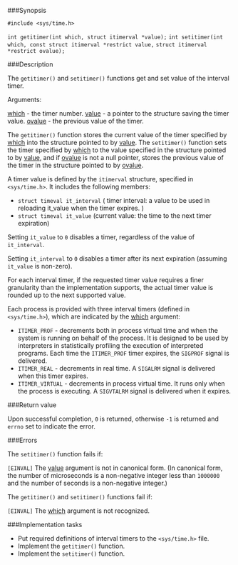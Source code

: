 ###Synopsis

`#include <sys/time.h>`

`int getitimer(int which, struct itimerval *value);`
`int setitimer(int which, const struct itimerval *restrict value,`
       `struct itimerval *restrict ovalue);`

###Description

The `getitimer()` and `setitimer()` functions get and set value of the interval timer.

Arguments:
    
<u>which</u> - the timer number.
<u>value</u> - a pointer to the structure saving the timer value.
<u>ovalue</u> - the previous value of the timer.

The `getitimer()` function stores the current value of the timer specified by <u>which</u> into the structure pointed to by <u>value</u>. 
The `setitimer()` function sets the timer specified by <u>which</u> to the value specified in the structure pointed to by <u>value</u>, and if <u>ovalue</u> is not a null pointer, stores the previous value of the timer in the structure pointed to by <u>ovalue</u>.

A timer value is defined by the `itimerval` structure, specified in `<sys/time.h>`. It includes the following members:

 * `struct timeval it_interval` ( timer interval: a value to be used in reloading it_value when the timer expires. )
 * `struct timeval it_value` (current value: the time to the next timer expiration)

Setting `it_value` to `0` disables a timer, regardless of the value of `it_interval`. 

Setting `it_interval` to `0` disables a timer after its next expiration (assuming `it_value` is non-zero).

For each interval timer, if the requested timer value requires a finer granularity than the implementation supports, the actual timer value is rounded up to the next supported value.

Each process is provided with three interval timers (defined in `<sys/time.h>`), which are indicated by the <u>which</u> argument:

 * `ITIMER_PROF` - decrements both in process virtual time and when the system is running on behalf of the process. It is designed to be used by interpreters in statistically profiling the execution of interpreted programs. Each time the `ITIMER_PROF` timer expires, the `SIGPROF` signal is delivered.
 * `ITIMER_REAL` - decrements in real time. A `SIGALRM` signal is delivered when this timer expires.
 * `ITIMER_VIRTUAL` - decrements in process virtual time. It runs only when the process is executing. A `SIGVTALRM` signal is delivered when it expires. 

###Return value

Upon successful completion, `0` is returned, otherwise  `-1` is returned and `errno` set to indicate the error.

###Errors

The `setitimer()` function fails if:

`[EINVAL]` The <u>value</u> argument is not in canonical form. (In canonical form, the number of microseconds is a non-negative integer less than `1000000` and the number of seconds is a non-negative integer.)

The `getitimer()` and `setitimer()` functions fail if:

`[EINVAL]` The <u>which</u> argument is not recognized.

###Implementation tasks

 * Put required definitions of interval timers to the `<sys/time.h>` file. 
 * Implement the `getitimer()` function.
 * Implement the `setitimer()` function.